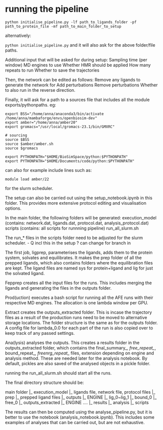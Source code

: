 # running the pipeline

`python initialise_pipeline.py -lf path_to_ligands_folder -pf path_to_protein_file -mf path_to_main_folder_to_setup`

alternatively:

`python initialise_pipeline.py`
and it will also ask for the above folder/file paths.

Additional input that will be asked for during setup:
Sampling time (per window)
MD engines to use
Whether HMR should be applied
How many repeats to run
Whether to save the trajectories

Then, the network can be edited as follows:
Remove any ligands to generate the network for
Add perturbations
Remove perturbations
Whether to also run in the reverse direction.

Finally, it will ask for a path to a sources file that includes all the module exports/pythonpaths.
eg:
```
export BSS="/home/anna/anaconda3/bin/activate /home/anna/mambaforge/envs/openbiosim-dev"
export amber="/home/anna/amber20"
export gromacs="/usr/local/gromacs-23.1/bin/GMXRC"

# sourcing
source $BSS
source $amber/amber.sh
source $gromacs

export PYTHONPATH="$HOME/BioSimSpace/python:$PYTHONPATH"
export PYTHONPATH="$HOME/Documents/code/python:$PYTHONPATH"

```
can also for example include lines such as:
```
module load amber/22
```
for the slurm scheduler.

The setup can also be carried out using the setup_notebook.ipynb in this folder. This provides more extensive protocol editing and visualisation options.

In the main folder, the following folders will be generated:
execution_model (contains: network.dat, ligands.dat, protocol.dat, analysis_protocol.dat)
scripts (contains: all scripts for runnning pipeline)
run_all_slurm.sh

The run_* files in the scripts folder need to be adjusted for the slurm scheduler. - Q incl this in the setup ? can change for branch in 

The first job, ligprep, parameterises the ligands, adds them to the protein system, solvates and equilibrates. It makes the prep folder of all the prepped ligands, which also contains folders where the equilibration files are kept. The ligand files are named sys for protein+ligand and lig for just the solvated ligand.

Fepprep creates all the input files for the runs. This includes merging the ligands and generating the files in the outputs folder.

Prod(uction) executes a bash script for running all the AFE runs with their respective MD engines. The allocation is one lambda window per GPU. 

Extract creates the outputs_extracted folder. This is incase the trajectory files as a result of the production runs need to be moved to alternative storage locations. The folder structure is the same as for the outputs folder. A config file for lambda_0.0 for each part of the run is also copied over to keep track of any passed settings.

Ana(lysis) analyses the outputs. This creates a results folder in the outputs_extracted folder, which contains the final_summary_*, free_repeat_*, bound_repeat_*, freenrg_repeat_* files, extension depending on engine and analysis method. These are needed later for the analysis notebook. By default, pickles are also saved of the analysed objects in a pickle folder.

running the run_all_slurm.sh should start all the runs.

The final directory structure should be:

main folder
 |_ execution_model
    |_ ligands file, network file, protocol files
 |_ prep
    |_ prepped ligand files
 |_ outputs
    |_ ENGINE
        |_ lig_0~lig_1
            |_ bound_0
            |_ free_0
 |_ outputs_extracted
    |_ ENGINE ....
    |_ results
    |_ analysis
 |_ scripts

The results can then be computed using the analyse_pipeline.py, but it is better to use the notebook (analysis_notebook.ipynb). This includes some examples of analyses that can be carried out, but are not exhaustive.